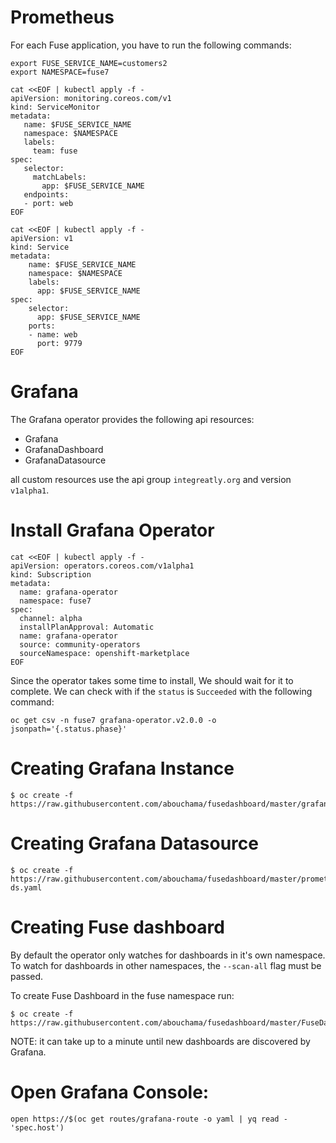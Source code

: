 # Prometheus
For each Fuse application, you have to run the following commands:

```
export FUSE_SERVICE_NAME=customers2
export NAMESPACE=fuse7

cat <<EOF | kubectl apply -f -
apiVersion: monitoring.coreos.com/v1
kind: ServiceMonitor
metadata:
   name: $FUSE_SERVICE_NAME
   namespace: $NAMESPACE
   labels:
     team: fuse
spec:
   selector:
     matchLabels:
       app: $FUSE_SERVICE_NAME
   endpoints:
   - port: web
EOF

cat <<EOF | kubectl apply -f -
apiVersion: v1
kind: Service
metadata:
    name: $FUSE_SERVICE_NAME
    namespace: $NAMESPACE
    labels:
      app: $FUSE_SERVICE_NAME
spec:
    selector:
      app: $FUSE_SERVICE_NAME
    ports:
    - name: web
      port: 9779
EOF
```

# Grafana
The Grafana operator provides the following api resources:

- Grafana
- GrafanaDashboard
- GrafanaDatasource

all custom resources use the api group `integreatly.org` and version `v1alpha1`.

# Install Grafana Operator

```
cat <<EOF | kubectl apply -f -
apiVersion: operators.coreos.com/v1alpha1
kind: Subscription
metadata:
  name: grafana-operator
  namespace: fuse7
spec:
  channel: alpha
  installPlanApproval: Automatic
  name: grafana-operator
  source: community-operators
  sourceNamespace: openshift-marketplace
EOF
```

Since the operator takes some time to install, We should wait for it to complete.
We can check with if the `status` is `Succeeded` with the following command:

```
oc get csv -n fuse7 grafana-operator.v2.0.0 -o jsonpath='{.status.phase}'
```

# Creating Grafana Instance
```
$ oc create -f https://raw.githubusercontent.com/abouchama/fusedashboard/master/grafana.yaml
```

# Creating Grafana Datasource
```
$ oc create -f https://raw.githubusercontent.com/abouchama/fusedashboard/master/prometheus-ds.yaml
```
# Creating Fuse dashboard

By default the operator only watches for dashboards in it's own namespace. To watch for dashboards in other namespaces, the `--scan-all` flag must be passed.

To create Fuse Dashboard in the fuse namespace run:
```
$ oc create -f https://raw.githubusercontent.com/abouchama/fusedashboard/master/FuseDashboard.yaml
```
NOTE: it can take up to a minute until new dashboards are discovered by Grafana.

# Open Grafana Console:

```
open https://$(oc get routes/grafana-route -o yaml | yq read - 'spec.host')
```
